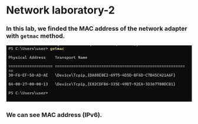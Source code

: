 # Network laboratory-2
### In this lab, we finded the MAC address of the network adapter with `getmac` method.  


![getmac](getmac.png)


### We can see MAC address (IPv6).
